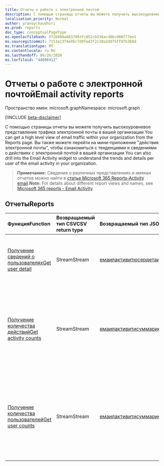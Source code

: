 ```yaml
---
title: Отчеты о работе с электронной почтой
description: С помощью страницы отчеты вы можете получить высокоуровневое представление трафика электронной почты в вашей организации. Вы также можете перейти на мини-приложение "действия электронной почты", чтобы ознакомиться с тенденциями и сведениями о действиях с электронной почтой в вашей организации.
localization_priority: Normal
author: pranoychaudhuri
ms.prod: reports
doc_type: conceptualPageType
ms.openlocfilehash: 5f26498a0837993fc052cb536acd8bcd08f77ee1
ms.sourcegitcommit: 7153a13f4e95c7d9fed3f2c10a3d075ff87b368d
ms.translationtype: MT
ms.contentlocale: ru-RU
ms.lasthandoff: 06/26/2020
ms.locfileid: "44896912"
---
```

# <a name="email-activity-reports"></a><span data-ttu-id="1cedc-104">Отчеты о работе с электронной почтой</span><span class="sxs-lookup"><span data-stu-id="1cedc-104">Email activity reports</span></span>

<span data-ttu-id="1cedc-105">Пространство имен: microsoft.graph</span><span class="sxs-lookup"><span data-stu-id="1cedc-105">Namespace: microsoft.graph</span></span>

[!INCLUDE [beta-disclaimer](../../includes/beta-disclaimer.md)]

<span data-ttu-id="1cedc-106">С помощью страницы отчеты вы можете получить высокоуровневое представление трафика электронной почты в вашей организации.</span><span class="sxs-lookup"><span data-stu-id="1cedc-106">You can get a high level view of email traffic within your organization from the Reports page.</span></span> <span data-ttu-id="1cedc-107">Вы также можете перейти на мини-приложение "действия электронной почты", чтобы ознакомиться с тенденциями и сведениями о действиях с электронной почтой в вашей организации.</span><span class="sxs-lookup"><span data-stu-id="1cedc-107">You can also drill into the Email Activity widget to understand the trends and details per user of the email activity in your organization.</span></span>

> <span data-ttu-id="1cedc-108">**Примечание:** Сведения о различных представлениях и именах отчетов можно найти в [статье Microsoft 365 Reports-Activity email](https://support.office.com/client/Email-activity-1cbe2c00-ca65-4fb9-9663-1bbfa58ebe44).</span><span class="sxs-lookup"><span data-stu-id="1cedc-108">**Note:** For details about different report views and names, see [Microsoft 365 reports - Email Activity](https://support.office.com/client/Email-activity-1cbe2c00-ca65-4fb9-9663-1bbfa58ebe44).</span></span>

## <a name="reports"></a><span data-ttu-id="1cedc-109">Отчеты</span><span class="sxs-lookup"><span data-stu-id="1cedc-109">Reports</span></span>

| <span data-ttu-id="1cedc-110">Функция</span><span class="sxs-lookup"><span data-stu-id="1cedc-110">Function</span></span>                                 | <span data-ttu-id="1cedc-111">Возвращаемый тип CSV</span><span class="sxs-lookup"><span data-stu-id="1cedc-111">CSV return type</span></span> | <span data-ttu-id="1cedc-112">Возвращаемый тип JSON</span><span class="sxs-lookup"><span data-stu-id="1cedc-112">JSON return type</span></span>                         | <span data-ttu-id="1cedc-113">Описание</span><span class="sxs-lookup"><span data-stu-id="1cedc-113">Description</span></span>                              |
| :--------------------------------------- | :-------------- | :--------------------------------------- | ---------------------------------------- |
| [<span data-ttu-id="1cedc-114">Получение сведений о пользователях</span><span class="sxs-lookup"><span data-stu-id="1cedc-114">Get user detail</span></span>](../api/reportroot-getemailactivityuserdetail.md) | <span data-ttu-id="1cedc-115">Stream</span><span class="sxs-lookup"><span data-stu-id="1cedc-115">Stream</span></span>          | [<span data-ttu-id="1cedc-116">емаилактивитюсердетаил</span><span class="sxs-lookup"><span data-stu-id="1cedc-116">emailActivityUserDetail</span></span>](../resources/emailactivityuserdetail.md) | <span data-ttu-id="1cedc-117">Узнайте, какие действия пользователи выполняли с электронной почтой.</span><span class="sxs-lookup"><span data-stu-id="1cedc-117">Get details about email activity users have performed.</span></span> |
| [<span data-ttu-id="1cedc-118">Получение количества действий</span><span class="sxs-lookup"><span data-stu-id="1cedc-118">Get activity counts</span></span>](../api/reportroot-getemailactivitycounts.md) | <span data-ttu-id="1cedc-119">Stream</span><span class="sxs-lookup"><span data-stu-id="1cedc-119">Stream</span></span>          | [<span data-ttu-id="1cedc-120">емаилактивитисуммари</span><span class="sxs-lookup"><span data-stu-id="1cedc-120">emailActivitySummary</span></span>](../resources/emailactivitysummary.md) | <span data-ttu-id="1cedc-121">Позволяет понять динамику работы с электронной почтой (сколько писем было отправлено, прочитано и получено) в организации.</span><span class="sxs-lookup"><span data-stu-id="1cedc-121">Enables you to understand the trends of email activity (like how many were sent, read, and received) in your organization.</span></span> |
| [<span data-ttu-id="1cedc-122">Получение количества пользователей</span><span class="sxs-lookup"><span data-stu-id="1cedc-122">Get user counts</span></span>](../api/reportroot-getemailactivityusercounts.md) | <span data-ttu-id="1cedc-123">Stream</span><span class="sxs-lookup"><span data-stu-id="1cedc-123">Stream</span></span>          | [<span data-ttu-id="1cedc-124">емаилактивитисуммари</span><span class="sxs-lookup"><span data-stu-id="1cedc-124">emailActivitySummary</span></span>](../resources/emailactivitysummary.md) | <span data-ttu-id="1cedc-125">Позволяет понять, как меняется количество уникальных пользователей, которые отправляют, читают и получают письма.</span><span class="sxs-lookup"><span data-stu-id="1cedc-125">Enables you to understand trends on the number of unique users who are performing email activities like send, read, and receive.</span></span> |
